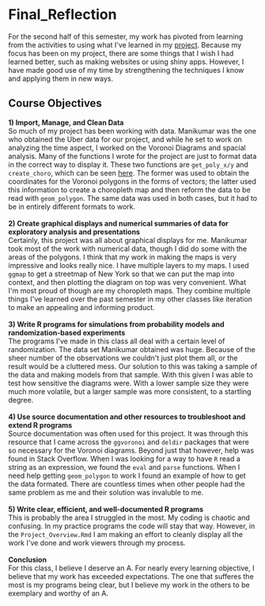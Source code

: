 # Final_Reflection
For the second half of this semester, my work has pivoted from learning from the activities to using what I've learned in my [project](https://github.com/vanderns/STA_418_Project). Because my focus has been on my project, there are some things that I wish I had learned better, such as making websites or using shiny apps. However, I have made good use of my time by strengthening the techniques I know and applying them in new ways.
## Course Objectives
**1) Import, Manage, and Clean Data**\
So much of my project has been working with data. Manikumar was the one who obtained the Uber data for our project, and while he set to work on analyzing the time aspect, I worked on the Voronoi Diagrams and spacial analysis. Many of the functions I wrote for the project are just to format data in the correct way to display it. These two functions are `get_poly_x/y` and `create_choro`, which can be seen [here](https://github.com/vanderns/STA_418_Project/blob/main/Project_Overview.Rmd). The former was used to obtain the coordinates for the Voronoi polygons in the forms of vectors; the latter used this information to create a choropleth map and then reform the data to be read with `geom_polygon`. The same data was used in both cases, but it had to be in entirely different formats to work.\
\
**2) Create graphical displays and numerical summaries of data for exploratory analysis and presentations**\
Certainly, this project was all about graphical displays for me. Manikumar took most of the work with numerical data, though I did do some with the areas of the polygons. I think that my work in making the maps is very impressive and looks really nice. I have multiple layers to my maps. I used `ggmap` to get a streetmap of New York so that we can put the map into context, and then plotting the diagram on top was very convenient. What I'm most proud of though are my choropleth maps. They combine multiple things I've learned over the past semester in my other classes like iteration to make an appealing and informing product.\
\
**3) Write R programs for simulations from probability models and randomization-based experiments**\
The programs I've made in this class all deal with a certain level of randomization. The data set Manikumar obtained was huge. Because of the sheer number of the observations we couldn't just plot them all, or the result would be a cluttered mess. Our solution to this was taking a sample of the data and making models from that sample. With this given I was able to test how sensitive the diagrams were. With a lower sample size they were much more volatile, but a larger sample was more consistent, to a startling degree.\
\
**4) Use source documentation and other resources to troubleshoot and extend R programs**\
Source documentation was often used for this project. It was through this resource that I came across the `ggvoronoi` and `deldir` packages that were so necessary for the Voronoi diagrams. Beyond just that however, help was found in Stack Overflow. When I was looking for a way to have `R` read a string as an expression, we found the `eval` and `parse` functions. When I need help getting `geom_polygon` to work I found an example of how to get the data formated. There are countless times when other people had the same problem as me and their solution was invaluble to me.\
\
**5) Write clear, efficient, and well-documented R programs**\
This is probably the area I struggled in the most. My coding is chaotic and confusing. In my practice programs the code will stay that way. However, in the `Project_Overview.Rmd` I am making an effort to cleanly display all the work I've done and work viewers through my process. \
\
**Conclusion**\
For this class, I believe I deserve an A. For nearly every learning objective, I believe that my work has exceeded expectations. The one that sufferes the most is my programs being clear, but I believe my work in the others to be exemplary and worthy of an A.
